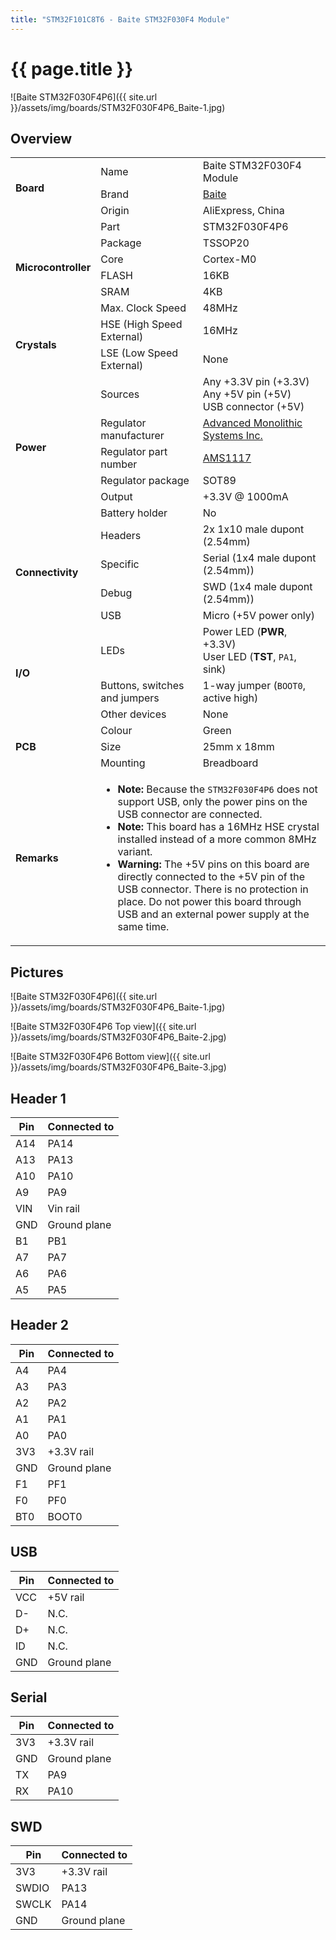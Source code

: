 ```yaml
---
title: "STM32F101C8T6 - Baite STM32F030F4 Module"
---
```


# {{ page.title }}

![Baite STM32F030F4P6]({{ site.url }}/assets/img/boards/STM32F030F4P6_Baite-1.jpg)

## Overview

<table>
    <tr>
        <td rowspan="3"><b>Board</b></td>
        <td>Name</td>
        <td>Baite STM32F030F4 Module</td>
    </tr>
    <tr>
        <td>Brand</td>
        <td><a href="https://aliexpress.com/store/812021">Baite</a></td>
    </tr>
    <tr>
        <td>Origin</td>
        <td>AliExpress, China</td>
    </tr>
    <tr>
        <td rowspan="6"><b>Microcontroller</b></td>
        <td>Part</td>
        <td>STM32F030F4P6</td>
    </tr>
    <tr>
        <td>Package</td>
        <td>TSSOP20</td>
    </tr>
    <tr>
        <td>Core</td>
        <td>Cortex-M0</td>
    </tr>
    <tr>
        <td>FLASH</td>
        <td>16KB</td>
    </tr>
    <tr>
        <td>SRAM</td>
        <td>4KB</td>
    </tr>
    <tr>
        <td>Max. Clock Speed</td>
        <td>48MHz</td>
    </tr>
    <tr>
        <td rowspan="2"><b>Crystals</b></td>
        <td>HSE (High Speed External)</td>
        <td>16MHz</td>
    </tr>
    <tr>
        <td>LSE (Low Speed External)</td>
        <td>None</td>
    </tr>
    <tr>
        <td rowspan="6"><b>Power</b></td>
        <td>Sources</td>
        <td>Any +3.3V pin (+3.3V)<br>Any +5V pin (+5V)<br>USB connector (+5V)</td>
    </tr>
    <tr>
        <td>Regulator manufacturer</td>
        <td><a href="http://www.advanced-monolithic.com/">Advanced Monolithic Systems Inc.</a></td>
    </tr>
    <tr>
        <td>Regulator part number</td>
        <td><a href="http://www.advanced-monolithic.com/pdf/ds1117.pdf">AMS1117</a></td>
    </tr>
    <tr>
        <td>Regulator package</td>
        <td>SOT89</td>
    </tr>
    <tr>
        <td>Output</td>
        <td>+3.3V @ 1000mA</td>
    </tr>
    <tr>
        <td>Battery holder</td>
        <td>No</td>
    </tr>
    <tr>
        <td rowspan="4"><b>Connectivity</b></td>
        <td>Headers</td>
        <td>2x 1x10 male dupont (2.54mm)</td>
    </tr>
    <tr>
        <td>Specific</td>
        <td>Serial (1x4 male dupont (2.54mm))</td>
    </tr>
    <tr>
        <td>Debug</td>
        <td>SWD (1x4 male dupont (2.54mm))</td>
    </tr>
    <tr>
        <td>USB</td>
        <td>Micro (+5V power only)</td>
    </tr>
    <tr>
        <td rowspan="3"><b>I/O</b></td>
        <td>LEDs</td>
        <td>Power LED (<b>PWR</b>, +3.3V)<br>User LED (<b>TST</b>, <code>PA1</code>, sink)</td>
    </tr>
    <tr>
        <td>Buttons, switches and jumpers</td>
        <td>1-way jumper (<code>BOOT0</code>, active high)</td>
    </tr>
    <tr>
        <td>Other devices</td>
        <td>None</td>
    </tr>
    <tr>
        <td rowspan="3"><b>PCB</b></td>
        <td>Colour</td>
        <td>Green</td>
    </tr>
    <tr>
        <td>Size</td>
        <td>25mm x 18mm</td>
    </tr>
    <tr>
        <td>Mounting</td>
        <td>Breadboard</td>
    </tr>
    <tr>
        <td><b>Remarks</b></td>
        <td colspan="2">
            <ul>
                <li><b>Note:</b> Because the <code>STM32F030F4P6</code> does not support USB, only the power pins on the USB connector are connected.</li>
                <li><b>Note:</b> This board has a 16MHz HSE crystal installed instead of a more common 8MHz variant.</li>
                <li><b>Warning:</b> The +5V pins on this board are directly connected to the +5V pin of the USB connector. There is no protection in place. Do not power this board through USB and an external power supply at the same time.</li>
            </ul>
        </td>
    </tr>
</table>

## Pictures

![Baite STM32F030F4P6]({{ site.url }}/assets/img/boards/STM32F030F4P6_Baite-1.jpg)

![Baite STM32F030F4P6 Top view]({{ site.url }}/assets/img/boards/STM32F030F4P6_Baite-2.jpg)

![Baite STM32F030F4P6 Bottom view]({{ site.url }}/assets/img/boards/STM32F030F4P6_Baite-3.jpg)

## Header 1

| Pin   | Connected to |
| ----- | ------------ |
| A14   | PA14         |
| A13   | PA13         |
| A10   | PA10         |
| A9    | PA9          |
| VIN   | Vin rail     |
| GND   | Ground plane |
| B1    | PB1          |
| A7    | PA7          |
| A6    | PA6          |
| A5    | PA5          |

## Header 2

| Pin   | Connected to |
| ----- | ------------ |
| A4    | PA4          |
| A3    | PA3          |
| A2    | PA2          |
| A1    | PA1          |
| A0    | PA0          |
| 3V3   | +3.3V rail   |
| GND   | Ground plane |
| F1    | PF1          |
| F0    | PF0          |
| BT0   | BOOT0        |

## USB

| Pin   | Connected to |
| ----- | ------------ |
| VCC   | +5V rail     |
| D-    | N.C.         |
| D+    | N.C.         |
| ID    | N.C.         |
| GND   | Ground plane |

## Serial

| Pin   | Connected to |
| ----- | ------------ |
| 3V3   | +3.3V rail   |
| GND   | Ground plane |
| TX    | PA9          |
| RX    | PA10         |

## SWD

| Pin   | Connected to |
| ----- | ------------ |
| 3V3   | +3.3V rail   |
| SWDIO | PA13         |
| SWCLK | PA14         |
| GND   | Ground plane |

